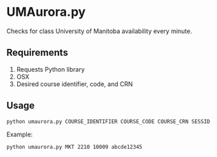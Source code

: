 UMAurora.py
===========

Checks for class University of Manitoba availability every minute.

Requirements
------------

1. Requests Python library
2. OSX
3. Desired course identifier, code, and CRN

Usage
-----

    python umaurora.py COURSE_IDENTIFIER COURSE_CODE COURSE_CRN SESSID

Example:
    
    python umaurora.py MKT 2210 10009 abcde12345